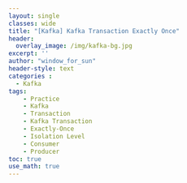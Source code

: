 ```yaml
--- 
layout: single
classes: wide
title: "[Kafka] Kafka Transaction Exactly Once"
header:
  overlay_image: /img/kafka-bg.jpg
excerpt: ''
author: "window_for_sun"
header-style: text
categories :
  - Kafka
tags:
    - Practice
    - Kafka
    - Transaction
    - Kafka Transaction
    - Exactly-Once
    - Isolation Level
    - Consumer
    - Producer
toc: true
use_math: true
---
```


